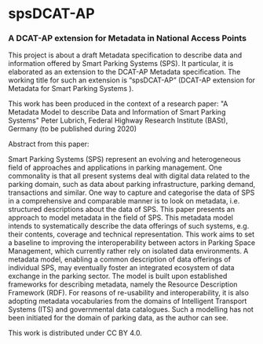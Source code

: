 # spsDCAT-AP
### A DCAT-AP extension for Metadata in National Access Points

This project is about a draft Metadata specification to describe data and information offered by Smart Parking Systems (SPS).
It particular, it is elaborated as an extension to the DCAT-AP Metadata specification. The working title for such an extension is “spsDCAT-AP” (DCAT-AP extension for Metadata for Smart Parking Systems ). 

This work has been produced in the context of a research paper: "A Metadata Model to describe Data and Information of Smart Parking Systems" Peter Lubrich, Federal Highway Research Institute (BASt), Germany (to be published during 2020)

Abstract from this paper:

Smart Parking Systems (SPS) represent an evolving and heterogeneous field of approaches and applications in parking management. One commonality is that all present systems deal with digital data related to the parking domain, such as data about parking infrastructure, parking demand, transactions and similar. One way to capture and categorise the data of SPS in a comprehensive and comparable manner is to look on metadata, i.e. structured descriptions about the data of SPS. 
This paper presents an approach to model metadata in the field of SPS. This metadata model intends to systematically describe the data offerings of such systems, e.g. their contents, coverage and technical representation. This work aims to set a baseline to improving the interoperability between actors in Parking Space Management, which currently rather rely on isolated data environments. A metadata model, enabling a common description of data offerings of individual SPS, may eventually foster an integrated ecosystem of data exchange in the parking sector. 
The model is built upon established frameworks for describing metadata, namely the Resource Description Framework (RDF). For reasons of re-usability and interoperability, it is also adopting metadata vocabularies from the domains of Intelligent Transport Systems (ITS) and governmental data catalogues. Such a modelling has not been initiated for the domain of parking data, as the author can see. 

This work is distributed under CC BY 4.0.

